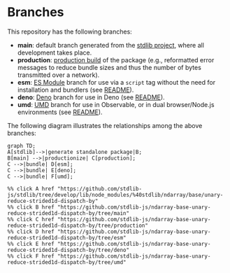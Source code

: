 <!--

@license Apache-2.0

Copyright (c) 2022 The Stdlib Authors.

Licensed under the Apache License, Version 2.0 (the "License");
you may not use this file except in compliance with the License.
You may obtain a copy of the License at

    http://www.apache.org/licenses/LICENSE-2.0

Unless required by applicable law or agreed to in writing, software
distributed under the License is distributed on an "AS IS" BASIS,
WITHOUT WARRANTIES OR CONDITIONS OF ANY KIND, either express or implied.
See the License for the specific language governing permissions and
limitations under the License.

-->

# Branches

This repository has the following branches:

-   **main**: default branch generated from the [stdlib project][stdlib-url], where all development takes place.
-   **production**: [production build][production-url] of the package (e.g., reformatted error messages to reduce bundle sizes and thus the number of bytes transmitted over a network).
-   **esm**: [ES Module][esm-url] branch for use via a `script` tag without the need for installation and bundlers (see [README][esm-readme]).
-   **deno**: [Deno][deno-url] branch for use in Deno (see [README][deno-readme]).
-   **umd**: [UMD][umd-url] branch for use in Observable, or in dual browser/Node.js environments (see [README][umd-readme]).

The following diagram illustrates the relationships among the above branches:

```mermaid
graph TD;
A[stdlib]-->|generate standalone package|B;
B[main] -->|productionize| C[production];
C -->|bundle| D[esm];
C -->|bundle| E[deno];
C -->|bundle| F[umd];

%% click A href "https://github.com/stdlib-js/stdlib/tree/develop/lib/node_modules/%40stdlib/ndarray/base/unary-reduce-strided1d-dispatch-by"
%% click B href "https://github.com/stdlib-js/ndarray-base-unary-reduce-strided1d-dispatch-by/tree/main"
%% click C href "https://github.com/stdlib-js/ndarray-base-unary-reduce-strided1d-dispatch-by/tree/production"
%% click D href "https://github.com/stdlib-js/ndarray-base-unary-reduce-strided1d-dispatch-by/tree/esm"
%% click E href "https://github.com/stdlib-js/ndarray-base-unary-reduce-strided1d-dispatch-by/tree/deno"
%% click F href "https://github.com/stdlib-js/ndarray-base-unary-reduce-strided1d-dispatch-by/tree/umd"
```

[stdlib-url]: https://github.com/stdlib-js/stdlib/tree/develop/lib/node_modules/%40stdlib/ndarray/base/unary-reduce-strided1d-dispatch-by
[production-url]: https://github.com/stdlib-js/ndarray-base-unary-reduce-strided1d-dispatch-by/tree/production
[deno-url]: https://github.com/stdlib-js/ndarray-base-unary-reduce-strided1d-dispatch-by/tree/deno
[deno-readme]: https://github.com/stdlib-js/ndarray-base-unary-reduce-strided1d-dispatch-by/blob/deno/README.md
[umd-url]: https://github.com/stdlib-js/ndarray-base-unary-reduce-strided1d-dispatch-by/tree/umd
[umd-readme]: https://github.com/stdlib-js/ndarray-base-unary-reduce-strided1d-dispatch-by/blob/umd/README.md
[esm-url]: https://github.com/stdlib-js/ndarray-base-unary-reduce-strided1d-dispatch-by/tree/esm
[esm-readme]: https://github.com/stdlib-js/ndarray-base-unary-reduce-strided1d-dispatch-by/blob/esm/README.md